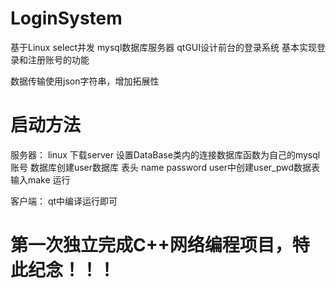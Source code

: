 # LoginSystem
基于Linux select并发 mysql数据库服务器  qtGUI设计前台的登录系统
基本实现登录和注册账号的功能

数据传输使用json字符串，增加拓展性


# 启动方法
服务器：
linux 下载server 设置DataBase类内的连接数据库函数为自己的mysql账号
数据库创建user数据库 表头 name password
user中创建user_pwd数据表
输入make  运行

客户端：
qt中编译运行即可

# 第一次独立完成C++网络编程项目，特此纪念！！！
